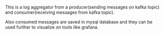 This is a log aggregator from a producer(sending messages on kafka topic) and consumer(receiving messages from kafka topic).

Also consumed messages are saved in mysql database and they can be used further to visualize on tools like grafana.
